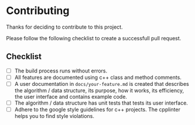 
# Contributing
Thanks for deciding to contribute to this project.

Please follow the following checklist to create a successfull pull request.

## Checklist
* [ ] The build process runs without errors.
* [ ] All features are documented using c++ class and method comments.
* [ ] A user documentation in `docs/your-feature.md` is created that describes the algorithm / data structure, its purpose, how it works, its efficiency, the user interface and contains example code.
* [ ] The algorithm / data structure has unit tests that tests its user interface.
* [ ] Adhere to the google style guidelines for c++ projects. The cpplinter helps you to find style violations.